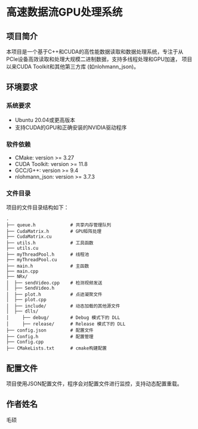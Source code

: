 # 高速数据流GPU处理系统

## 项目简介
本项目是一个基于C++和CUDA的高性能数据读取和数据处理系统，专注于从PCIe设备高效读取和处理大规模二进制数据，支持多线程处理和GPU加速，
项目以来CUDA Toolkit和其他第三方库 (如nlohmann_json)。

## 环境要求
### 系统要求

- Ubuntu 20.04或更高版本
- 支持CUDA的GPU和正确安装的NVIDIA驱动程序

### 软件依赖

- CMake: version >= 3.27
- CUDA Toolkit: version >= 11.8
- GCC/G++: version >= 9.4
- nlohmann_json: version >= 3.7.3

### 文件目录
项目的文件目录结构如下：

```
.
├── queue.h             # 共享内存管理队列
├── CudaMatrix.h        # GPU矩阵处理
├── CudaMatrix.cu
├── utils.h             # 工具函数
├── utils.cu 
├── myThreadPool.h      # 线程池
├── myThreadPool.cu
├── main.h              # 主函数
├── main.cpp
├── NRx/
│  ├── sendVideo.cpp    # 检测视频发送
│  ├── SendVideo.h
│  ├── plot.h           # 点迹凝聚文件
│  ├── plot.cpp         
│  ├── include/         # 动态加载的其他源文件
│  ├── dlls/
│     ├── debug/        # Debug 模式下的 DLL
│     ├── release/      # Release 模式下的 DLL
├── config.json         # 配置文件
├── Config.h            # 配置管理
├── Config.cpp
├── CMakeLists.txt      # cmake构建配置
```

## 配置文件
项目使用JSON配置文件，程序会对配置文件进行监控，支持动态配置重载。


## 作者姓名
毛硕